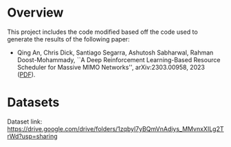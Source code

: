 # Overview
This project includes the code modified based off the code used to generate the results of the following paper:
* Qing An, Chris Dick, Santiago Segarra, Ashutosh Sabharwal, Rahman Doost-Mohammady, ``A Deep Reinforcement Learning-Based Resource Scheduler for Massive MIMO Networks'', arXiv:2303.00958, 2023 ([PDF](https://arxiv.org/abs/2303.00958)).

# Datasets
Dataset link: https://drive.google.com/drive/folders/1zqbyl7yBQmVnAdiys_MMvnxXILg2TrWd?usp=sharing

